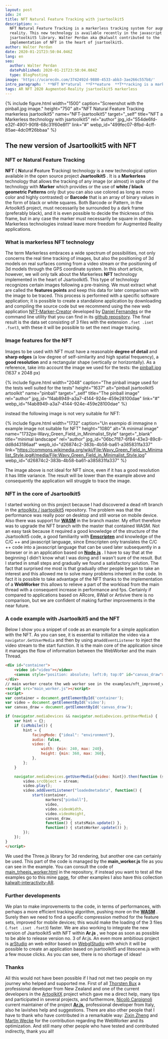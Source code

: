 ```yaml
---
layout: post
idx: 24
title: NFT Natural Feature Tracking with jsartoolkit5
description: >-
  NFT Natural Feature Tracking is a markerless tracking system for augmented
  reality. This new technology is available recently in the javascript
  jsartoolkit5 library. Walter Perdan aka @kalwalt contributed to the
  implementation of NFT in the heart of jsartoolkit5.
author: Walter Perdan
date: 2020-01-21T23:50:04.046Z
lang: en
seo:
  author: Walter Perdan
  datePublished: 2020-01-21T23:50:04.084Z
  type: BlogPosting
image: 'https://ucarecdn.com/3742492d-9880-4533-abb3-3ae266c557b8/'
intro_paragraph: ' **NFT N**atural  **F**eature  **T**racking is a markerless technology for augmented reality  which allows tracking of almost any image.'
tags: AR NFT 2020 Augmented-Reality jsartoolkit5 markerless
---
```

{% include figure.html width="1500" caption="Screenshot  with the pinball.jpg image." height="750" alt="NFT Natural Feature Tracking markerless jsartoolkit5" name="NFT-jsartoolkit5" target="_self" title="NFT a Markerless ttechnology with jsartoolkit5" rel="author" jpg_id="554de6fd-e32f-4901-90f8-68c31f60e8f1" link="#" webp_id="499fec07-8fbd-4cff-85ae-4dc0ff26bbaa" %}

## The new version of Jsartoolkit5 with NFT

### NFT or Natural Feature Tracking

 **NFT**  ( **N**atural  **F**eature  **T**racking) technology is a new technological option available in the open source project  **Jsartoolkit5** . It is a **Markerless**  technology that allows the tracking of any image (or almost) in spite of the technology with  **Marker**  which provides or the use of  **white / black geometric Patterns**  only (but you can also use colored as long as mono color and highly contrasted) or **Barcode**  that is an array of binary values in the form of black or white squares. Both Barcode or Pattern, in the Artoolkit5 project, must necessarily be surrounded by a dark frame (preferably black), and it is even possible to decide the thickness of this frame, but in any case the marker must necessarily be square in shape. Markerless technologies instead leave more freedom for Augmented Reality applications.

### What is markerless NFT technology

The term Markerless embraces a wide spectrum of possibilities, not only concerns the real time tracking of images, but also the positioning of 3d models on real surfaces coming from a video stream or the positioning of 3d models through the GPS coordinate system. In this short article, however, we will only talk about the Markerless **NFT** technology implemented in the heart of Jsartoolkit5. This type of technology recognizes certain images following a pre-training. We must extract what are called the **features points** and keep this data for later comparison with the image to be traced. This process is performed with a specific software application; it is possible to create a standalone application by downloading and compiling the source code but we recommend using the new web application [NFT-Marker-Creator](https://carnaux.github.io/NFT-Marker-Creator/) developed by [Daniel Fernandes](https://github.com/Carnaux) or the command line utility that you can find in its [github repository](https://github.com/Carnaux/NFT-Marker-Creator). The final result is the data set consisting of 3 files with the extension `.fset .iset .fset3`, with these it will be possible to set the next image tracing.

### Image features for the NFT

Images to be used with NFT must have a reasonable  **degree of detail**  and  **sharp edges**  (a low degree of self-similarity and high spatial frequency), a  **good resolution**  and a rectangular shape (vertically or horizontally). As a reference, take into account the image we used for the tests: the [pinball.jpg](https://github.com/artoolkitx/artoolkit5/blob/master/doc/Marker%20images/pinball.jpg) (1637 x 2048 px)

{% include figure.html width="2048" caption="The pinball image used for the tests well suited for the tests" height="1637" alt="pinball jsartoolkit5 artoolkit" name="pinball" target="_self" title="The pinball image" rel="author" jpg_id="f4ab8949-a3a7-4144-924e-459e28100dae" link="#" webp_id="f4ab8949-a3a7-4144-924e-459e28100dae" %}

instead the following image is not very suitable for NFT:

{% include figure.html width="1732" caption="Un esempio di immagine n example image not suitable for NFT" height="1080" alt="A minimal image" name="1732px-Wavy_Green_Field_in_Minimalist_Style" target="_blank" title="minimal landscape" rel="author" jpg_id="06bc7f87-6f84-43e3-89c8-dd8d43186aaf" wepb_id="d26874c2-383b-4b58-ba61-a385831fa337" link="https://commons.wikimedia.org/wiki/File:Wavy_Green_Field_in_Minimalist_Style.jpg#/media/File:Wavy_Green_Field_in_Minimalist_Style.jpg" webp_id="d26874c2-383b-4b58-ba61-a385831fa337" %}

The image above is not ideal for NFT since, even if it has a good resolution it has little variance. The result will be lower than the example above and consequently the application will struggle to trace the image.

### NFT in the core of Jsartoolkit5

I started working on this project because I had discovered a dead nft branch in the [artoolkitx / jsartoolkit5](https://github.com/artoolkitx/jsartoolkit5) repository. The problem was that the performance was really poor on desktop and still worse on mobile device. Also there was support for  **[WASM](https://webassembly.org/)**  in the branch master. My effort therefore was to upgrade the NFT branch with the master that contained WASM. Not an easy task because it required a good knowledge of the structure of the Jsartoolkit5 code, a good familiarity with  **[Emscripten](https://emscripten.org/)**  and knowledge of the  C/C ++ and javascript language, since Emscripten only translates the C/C ++ code into a javascript language that can be used later subsequently in a browser or in an application based on **[Node.js](https://nodejs.org/it/)** . I have to say that at the beginning I didn't know what I was doing and I wasn't sure of the result. But I started in small steps and gradually we found a satisfactory solution. The fact that surprised me most is that gradually other people began to take an interest and this allowed me to solve many problems inherent in the code. In fact it is possible to take advantage of the NFT thanks to the implementation of a  **WebWorker**  this allows to relieve a part of the workload from the main thread with a consequent increase in performance and fps. Certainly if compared to applications based on ARcore, 8Wall or Artivive there is no comparison, but we are confident of making further improvements in the near future.

### A code example with Jsartoolkit5 and the NFT

Below I show you a snippet of code as an example for a simple application with the NFT. As you can see, it is essential to initialize the video via a `navigator.GetUserMedia` and then by using an`addEventListener` to inject the video stream to the start function. It is the main core of the application since it manages the flow of information between the WebWorker and the main Thread.

```html
<div id="container">
    <video id="video"></video>
    <canvas style="position: absolute; left:0; top:0" id="canvas_draw"></canvas>
</div>
// main worker create the web worker see in the examples/nft_improved_worker for details
<script src="main_worker.js"></script>
<script>
var container = document.getElementById('container');
var video = document.getElementById('video');
var canvas_draw = document.getElementById('canvas_draw');

if (navigator.mediaDevices && navigator.mediaDevices.getUserMedia) {
    var hint = {};
    if (isMobile()) {
        hint = {
            facingMode: {"ideal": "environment"},
            audio: false,
            video: {
                width: {min: 240, max: 240},
                height: {min: 360, max: 360},
            },
        };
    }

    navigator.mediaDevices.getUserMedia({video: hint}).then(function (stream) {
        video.srcObject = stream;
        video.play();
        video.addEventListener("loadedmetadata", function() {
            start(container,
                  markers["pinball"],
                  video,
                  video.videoWidth,
                  video.videoHeight,
                  canvas_draw,
                  function() { statsMain.update() },
                  function() { statsWorker.update()) };
        });
    });
}
</script>
```

We used the Three.js library for 3d rendering, but another one can certainly be used. This part of the code is managed by the **main_worker.js** file as you can see in the example. You can consult the code of [main_trheejs_worker.html](https://github.com/artoolkitx/jsartoolkit5/blob/master/examples/nft_improved_worker/main_threejs_worker.html) in the repository, if instead you want to test all the examples go to this mine [page](https://kalwalt.github.io/jsartoolkit5/examples/), for other examples I also have this collection [kalwalt-interactivity-AR](https://github.com/kalwalt/kalwalt-interactivity-AR).

### Further developments

We plan to make improvements to the code, in terms of performances, with perhaps a more efficient tracking algorithm, pushing more on the  **[WASM](https://webassembly.org/)** . Surely then we need to find a specific compression method for the feature sets, improved for mobile devices; this would make the loading of the 3 files (`.fset .iset .fset3`) faster. We are also working to integrate the new version of Jsartoolkit5 with NFT within **Ar.js** , we hope as soon as possible to be able to release version no. 3 of Ar.js. An even more ambitious project is [arStudio](https://github.com/augmentmy-world/arStudio) an web editor based on [WebglStudio](https://webglstudio.org/) with which it will be possible to create an application based on jsartoolkit5 and litescene.js with a few mouse clicks. As you can see, there is no shortage of ideas!

### Thanks

All this would not have been possible if I had not met two people on my journey who helped and supported me. First of all [Thorsten Bux](http://augmentmy.world/) a professional developer from New Zealand and one of the current developers in the [ArtoolkitX](http://www.artoolkitx.org/) project which gave me a direct help, many tips and participated in several projects, and furthermore,  [Nicolò Carpignoli](https://nicolocarpignoli.github.io/me) current maintainer of the project **[Ar.js](https://github.com/jeromeetienne/AR.js),** professional developer from Italy, also he lavishes help and suggestions. There are also other people that I have to thank who have contributed in a remarkable way: [Zixin Zheng](https://github.com/misdake) and [Martin Wecke](https://github.com/hatsumatsu) for the contribution regarding the WebWorker and its optimization. And still many other people who have tested and contributed indirectly, thank you all!
